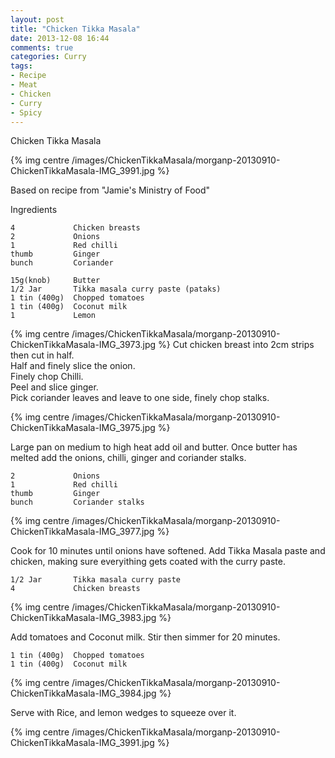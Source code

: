```yaml
---
layout: post
title: "Chicken Tikka Masala"
date: 2013-12-08 16:44
comments: true
categories: Curry
tags:
- Recipe
- Meat
- Chicken
- Curry
- Spicy
---
```


Chicken Tikka Masala

{% img centre /images/ChickenTikkaMasala/morganp-20130910-ChickenTikkaMasala-IMG_3991.jpg %}

Based on recipe from "Jamie's Ministry of Food"

Ingredients

    4             Chicken breasts
    2             Onions 
    1             Red chilli
    thumb         Ginger
    bunch         Coriander
   
    15g(knob)     Butter
    1/2 Jar       Tikka masala curry paste (pataks)
    1 tin (400g)  Chopped tomatoes
    1 tin (400g)  Coconut milk
    1             Lemon 

{% img centre /images/ChickenTikkaMasala/morganp-20130910-ChickenTikkaMasala-IMG_3973.jpg %}
Cut chicken breast into 2cm strips then cut in half.  
Half and finely slice the onion.  
Finely chop Chilli.  
Peel and slice ginger.  
Pick coriander leaves and leave to one side, finely chop stalks.

{% img centre /images/ChickenTikkaMasala/morganp-20130910-ChickenTikkaMasala-IMG_3975.jpg %}

Large pan on medium to high heat add oil and butter. Once butter has melted add the onions, chilli, ginger and coriander stalks.

    2             Onions 
    1             Red chilli
    thumb         Ginger
    bunch         Coriander stalks

{% img centre /images/ChickenTikkaMasala/morganp-20130910-ChickenTikkaMasala-IMG_3977.jpg %}

Cook for 10 minutes until onions have softened. Add Tikka Masala paste and chicken, making sure everyithing gets coated with the curry paste.

    1/2 Jar       Tikka masala curry paste
    4             Chicken breasts

{% img centre /images/ChickenTikkaMasala/morganp-20130910-ChickenTikkaMasala-IMG_3983.jpg %}

Add tomatoes and Coconut milk. Stir then simmer for 20 minutes.

    1 tin (400g)  Chopped tomatoes
    1 tin (400g)  Coconut milk

{% img centre /images/ChickenTikkaMasala/morganp-20130910-ChickenTikkaMasala-IMG_3984.jpg %}

Serve with Rice, and lemon wedges to squeeze over it.

{% img centre /images/ChickenTikkaMasala/morganp-20130910-ChickenTikkaMasala-IMG_3991.jpg %}

